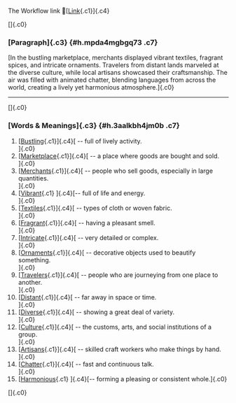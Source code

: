 The Workflow link
👏[[Link](https://www.google.com/url?q=http://www.google.com&sa=D&source=editors&ust=1757011193507847&usg=AOvVaw3t40Yng8GmGykZJnVhSpGz){.c1}]{.c4}

[]{.c0}

### [Paragraph]{.c3} {#h.mpda4mgbgq73 .c7}

[In the bustling marketplace, merchants displayed vibrant textiles,
fragrant spices, and intricate ornaments. Travelers from distant lands
marveled at the diverse culture, while local artisans showcased their
craftsmanship. The air was filled with animated chatter, blending
languages from across the world, creating a lively yet harmonious
atmosphere.]{.c0}

------------------------------------------------------------------------

[]{.c0}

### [Words & Meanings]{.c3} {#h.3aalkbh4jm0b .c7}

1.  [[Bustling](https://www.google.com/url?q=http://www.google.com&sa=D&source=editors&ust=1757011193509105&usg=AOvVaw1XgGiPGPh_afmXneWku32V){.c1}]{.c4}[ --
    full of lively activity.\
    ]{.c0}
2.  [[Marketplace](https://www.google.com/url?q=http://www.google.com&sa=D&source=editors&ust=1757011193509360&usg=AOvVaw3SEiGBL5dt4mILp3tngRBr){.c1}]{.c4}[ --
    a place where goods are bought and sold.\
    ]{.c0}
3.  [[Merchants](https://www.google.com/url?q=http://www.google.com&sa=D&source=editors&ust=1757011193509581&usg=AOvVaw2sUPC_aT509m1nTzJSkbvX){.c1}]{.c4}[ --
    people who sell goods, especially in large quantities.\
    ]{.c0}
4.  [[Vibrant](https://www.google.com/url?q=http://www.google.com&sa=D&source=editors&ust=1757011193509819&usg=AOvVaw3IAtrME8_xd8ec4BmjaGcd){.c1}
    ]{.c4}[-- full of life and energy.\
    ]{.c0}
5.  [[Textiles](https://www.google.com/url?q=http://www.google.com&sa=D&source=editors&ust=1757011193510016&usg=AOvVaw3U6rPXd4-pzDWtOePb1slj){.c1}]{.c4}[ --
    types of cloth or woven fabric.\
    ]{.c0}
6.  [[Fragrant](https://www.google.com/url?q=http://www.google.com&sa=D&source=editors&ust=1757011193510277&usg=AOvVaw3mVKl62jJhlop97PgLnQQz){.c1}]{.c4}[ --
    having a pleasant smell.\
    ]{.c0}
7.  [[Intricate](https://www.google.com/url?q=http://www.google.com&sa=D&source=editors&ust=1757011193510453&usg=AOvVaw2OCDHlz8YIzC3B1Av6TPcD){.c1}]{.c4}[ --
    very detailed or complex.\
    ]{.c0}
8.  [[Ornaments](https://www.google.com/url?q=http://www.google.com&sa=D&source=editors&ust=1757011193510634&usg=AOvVaw1_cLAd9ABEpet1R-luAdQ6){.c1}]{.c4}[ --
    decorative objects used to beautify something.\
    ]{.c0}
9.  [[Travelers](https://www.google.com/url?q=http://www.google.com&sa=D&source=editors&ust=1757011193510876&usg=AOvVaw0Hwuu3JrT8tyC37OdUL_NW){.c1}]{.c4}[ --
    people who are journeying from one place to another.\
    ]{.c0}
10. [[Distant](https://www.google.com/url?q=http://www.google.com&sa=D&source=editors&ust=1757011193511100&usg=AOvVaw2YCJFvTrnMqrVXi_yr9fb2){.c1}]{.c4}[ --
    far away in space or time.\
    ]{.c0}
11. [[Diverse](https://www.google.com/url?q=http://www.google.com&sa=D&source=editors&ust=1757011193511301&usg=AOvVaw2i-XYtIfeQxCINuelgxJhX){.c1}]{.c4}[ --
    showing a great deal of variety.\
    ]{.c0}
12. [[Culture](https://www.google.com/url?q=http://www.google.com&sa=D&source=editors&ust=1757011193511528&usg=AOvVaw3npA1AFzekSZBdWUx4on_5){.c1}]{.c4}[ --
    the customs, arts, and social institutions of a group.\
    ]{.c0}
13. [[Artisans](https://www.google.com/url?q=http://www.google.com&sa=D&source=editors&ust=1757011193511749&usg=AOvVaw0cx2lWu1HJ1EX8QeuHiTtJ){.c1}]{.c4}[ --
    skilled craft workers who make things by hand.\
    ]{.c0}
14. [[Chatter](https://www.google.com/url?q=http://www.google.com&sa=D&source=editors&ust=1757011193511963&usg=AOvVaw0bkAx2ysoP673WV73-imPv){.c1}]{.c4}[ --
    fast and continuous talk.\
    ]{.c0}
15. [[Harmonious](https://www.google.com/url?q=http://www.google.com&sa=D&source=editors&ust=1757011193512174&usg=AOvVaw04AQafmgHrtBEqWCkbxUjB){.c1}
    ]{.c4}[-- forming a pleasing or consistent whole.]{.c0}

[]{.c0}
